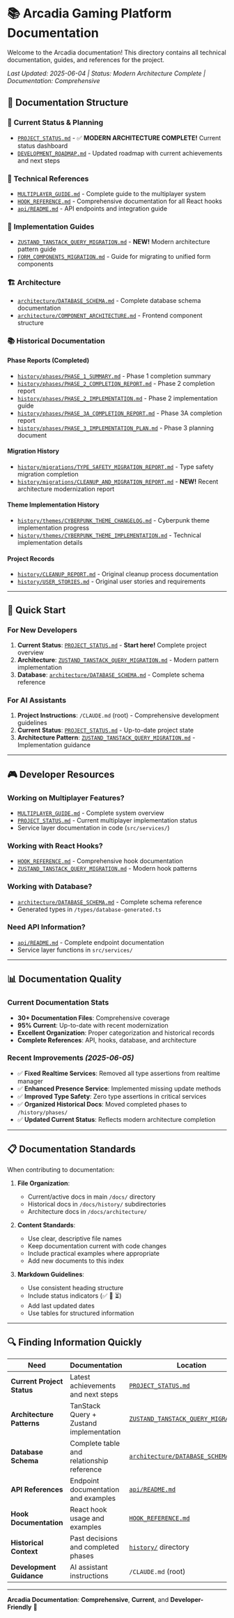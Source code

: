 # 📚 Arcadia Gaming Platform Documentation

Welcome to the Arcadia documentation! This directory contains all technical documentation, guides, and references for the project.

_Last Updated: 2025-06-04 | Status: Modern Architecture Complete | Documentation: Comprehensive_

## 📁 Documentation Structure

### 🎯 **Current Status & Planning**

- [`PROJECT_STATUS.md`](./PROJECT_STATUS.md) - ✅ **MODERN ARCHITECTURE COMPLETE!** Current status dashboard
- [`DEVELOPMENT_ROADMAP.md`](./DEVELOPMENT_ROADMAP.md) - Updated roadmap with current achievements and next steps

### 🔧 **Technical References**

- [`MULTIPLAYER_GUIDE.md`](./MULTIPLAYER_GUIDE.md) - Complete guide to the multiplayer system
- [`HOOK_REFERENCE.md`](./HOOK_REFERENCE.md) - Comprehensive documentation for all React hooks
- [`api/README.md`](./api/README.md) - API endpoints and integration guide

### 🚀 **Implementation Guides**

- [`ZUSTAND_TANSTACK_QUERY_MIGRATION.md`](./ZUSTAND_TANSTACK_QUERY_MIGRATION.md) - **NEW!** Modern architecture pattern guide
- [`FORM_COMPONENTS_MIGRATION.md`](./FORM_COMPONENTS_MIGRATION.md) - Guide for migrating to unified form components

### 🏗️ **Architecture**

- [`architecture/DATABASE_SCHEMA.md`](./architecture/DATABASE_SCHEMA.md) - Complete database schema documentation
- [`architecture/COMPONENT_ARCHITECTURE.md`](./architecture/COMPONENT_ARCHITECTURE.md) - Frontend component structure

### 📚 **Historical Documentation**

#### **Phase Reports** (Completed)

- [`history/phases/PHASE_1_SUMMARY.md`](./history/phases/PHASE_1_SUMMARY.md) - Phase 1 completion summary
- [`history/phases/PHASE_2_COMPLETION_REPORT.md`](./history/phases/PHASE_2_COMPLETION_REPORT.md) - Phase 2 completion report
- [`history/phases/PHASE_2_IMPLEMENTATION.md`](./history/phases/PHASE_2_IMPLEMENTATION.md) - Phase 2 implementation guide
- [`history/phases/PHASE_3A_COMPLETION_REPORT.md`](./history/phases/PHASE_3A_COMPLETION_REPORT.md) - Phase 3A completion report
- [`history/phases/PHASE_3_IMPLEMENTATION_PLAN.md`](./history/phases/PHASE_3_IMPLEMENTATION_PLAN.md) - Phase 3 planning document

#### **Migration History**

- [`history/migrations/TYPE_SAFETY_MIGRATION_REPORT.md`](./history/migrations/TYPE_SAFETY_MIGRATION_REPORT.md) - Type safety migration completion
- [`history/migrations/CLEANUP_AND_MIGRATION_REPORT.md`](./history/migrations/CLEANUP_AND_MIGRATION_REPORT.md) - **NEW!** Recent architecture modernization report

#### **Theme Implementation History**

- [`history/themes/CYBERPUNK_THEME_CHANGELOG.md`](./history/themes/CYBERPUNK_THEME_CHANGELOG.md) - Cyberpunk theme implementation progress
- [`history/themes/CYBERPUNK_THEME_IMPLEMENTATION.md`](./history/themes/CYBERPUNK_THEME_IMPLEMENTATION.md) - Technical implementation details

#### **Project Records**

- [`history/CLEANUP_REPORT.md`](./history/CLEANUP_REPORT.md) - Original cleanup process documentation
- [`history/USER_STORIES.md`](./history/USER_STORIES.md) - Original user stories and requirements

---

## 🚀 Quick Start

### **For New Developers**

1. **Current Status**: [`PROJECT_STATUS.md`](./PROJECT_STATUS.md) - **Start here!** Complete project overview
2. **Architecture**: [`ZUSTAND_TANSTACK_QUERY_MIGRATION.md`](./ZUSTAND_TANSTACK_QUERY_MIGRATION.md) - Modern pattern implementation
3. **Database**: [`architecture/DATABASE_SCHEMA.md`](./architecture/DATABASE_SCHEMA.md) - Complete schema reference

### **For AI Assistants**

1. **Project Instructions**: `/CLAUDE.md` (root) - Comprehensive development guidelines
2. **Current Status**: [`PROJECT_STATUS.md`](./PROJECT_STATUS.md) - Up-to-date project state
3. **Architecture Pattern**: [`ZUSTAND_TANSTACK_QUERY_MIGRATION.md`](./ZUSTAND_TANSTACK_QUERY_MIGRATION.md) - Implementation guidance

---

## 🎮 **Developer Resources**

### **Working on Multiplayer Features?**

- [`MULTIPLAYER_GUIDE.md`](./MULTIPLAYER_GUIDE.md) - Complete system overview
- [`PROJECT_STATUS.md`](./PROJECT_STATUS.md) - Current multiplayer implementation status
- Service layer documentation in code (`src/services/`)

### **Working with React Hooks?**

- [`HOOK_REFERENCE.md`](./HOOK_REFERENCE.md) - Comprehensive hook documentation
- [`ZUSTAND_TANSTACK_QUERY_MIGRATION.md`](./ZUSTAND_TANSTACK_QUERY_MIGRATION.md) - Modern hook patterns

### **Working with Database?**

- [`architecture/DATABASE_SCHEMA.md`](./architecture/DATABASE_SCHEMA.md) - Complete schema reference
- Generated types in `/types/database-generated.ts`

### **Need API Information?**

- [`api/README.md`](./api/README.md) - Complete endpoint documentation
- Service layer functions in `src/services/`

---

## 📊 **Documentation Quality**

### **Current Documentation Stats**

- **30+ Documentation Files**: Comprehensive coverage
- **95% Current**: Up-to-date with recent modernization
- **Excellent Organization**: Proper categorization and historical records
- **Complete References**: API, hooks, database, and architecture

### **Recent Improvements** _(2025-06-05)_

- ✅ **Fixed Realtime Services**: Removed all type assertions from realtime manager
- ✅ **Enhanced Presence Service**: Implemented missing update methods
- ✅ **Improved Type Safety**: Zero type assertions in critical services
- ✅ **Organized Historical Docs**: Moved completed phases to `/history/phases/`
- ✅ **Updated Current Status**: Reflects modern architecture completion

---

## 📋 **Documentation Standards**

When contributing to documentation:

1. **File Organization**:

   - Current/active docs in main `/docs/` directory
   - Historical docs in `/docs/history/` subdirectories
   - Architecture docs in `/docs/architecture/`

2. **Content Standards**:

   - Use clear, descriptive file names
   - Keep documentation current with code changes
   - Include practical examples where appropriate
   - Add new documents to this index

3. **Markdown Guidelines**:
   - Use consistent heading structure
   - Include status indicators (✅ 🔄 ⏳)
   - Add last updated dates
   - Use tables for structured information

---

## 🔍 **Finding Information Quickly**

| Need                       | Documentation                             | Location                                                                       |
| -------------------------- | ----------------------------------------- | ------------------------------------------------------------------------------ |
| **Current Project Status** | Latest achievements and next steps        | [`PROJECT_STATUS.md`](./PROJECT_STATUS.md)                                     |
| **Architecture Patterns**  | TanStack Query + Zustand implementation   | [`ZUSTAND_TANSTACK_QUERY_MIGRATION.md`](./ZUSTAND_TANSTACK_QUERY_MIGRATION.md) |
| **Database Schema**        | Complete table and relationship reference | [`architecture/DATABASE_SCHEMA.md`](./architecture/DATABASE_SCHEMA.md)         |
| **API References**         | Endpoint documentation and examples       | [`api/README.md`](./api/README.md)                                             |
| **Hook Documentation**     | React hook usage and examples             | [`HOOK_REFERENCE.md`](./HOOK_REFERENCE.md)                                     |
| **Historical Context**     | Past decisions and completed phases       | [`history/`](./history/) directory                                             |
| **Development Guidance**   | AI assistant instructions                 | `/CLAUDE.md` (root)                                                            |

---

**Arcadia Documentation**: **Comprehensive**, **Current**, and **Developer-Friendly** 🚀
